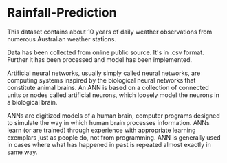 # Rainfall-Prediction

This dataset contains about 10 years of daily weather observations from numerous Australian weather stations.

Data has been collected from online public source. It's in .csv format. Further it has been processed and model has been implemented.

Artificial neural networks, usually simply called neural networks, are computing systems inspired by the biological neural networks that constitute animal brains. An ANN is based on a collection of connected units or nodes called artificial neurons, which loosely model the neurons in a biological brain.

ANNs are digitized models of a human brain, computer programs designed to simulate the way in which human brain processes information. ANNs learn (or are trained) through experience with appropriate learning exemplars just as people do, not from programming. ANN is generally used in cases where what has happened in past is repeated almost exactly in same way.
